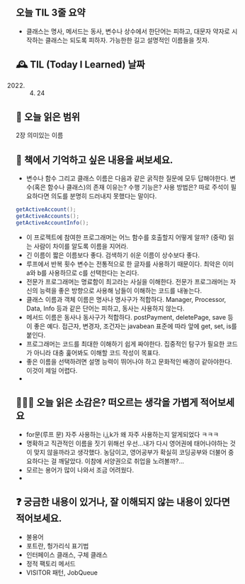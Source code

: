  ## 오늘 TIL 3줄 요약


- 클래스는 명사, 메서드는 동사, 변수나 상수에서 한단어는 피하고, 대문자 약자로 시작하는 클래스는 되도록 피하자. 가능한한 길고 설명적인 이름들을 짓자.

 ## 🕰️ TIL (Today I Learned) 날짜


2022. 04. 24


 ## 📖 오늘 읽은 범위


2장 의미있는 이름


 ## 📌 책에서 기억하고 싶은 내용을 써보세요.


- 변수나 함수 그리고 클래스 이름은 다음과 같은 굵직한 질문에 모두 답해야한다. 변수(혹은 함수나 클래스)의 존재 이유는? 수행 기능은? 사용 방법은? 따로 주석이 필요하다면 의도를 분명히 드러내지 못했다는 말이다.

```java
getActiveAccount();
getActiveAccounts();
getActiveAccountInfo();
```

- 이 프로젝트에 참여한 프로그래머는 어느 함수를 호출할지 어떻게 알까? (중략) 읽는 사람이 차이를 알도록 이름을 지어라.
- 긴 이름이 짧은 이름보다 좋다. 검색하기 쉬운 이름이 상수보다 좋다.
- 루프에서 반복 횟수 변수는 전통적으로 한 글자를 사용하기 때문이다. 최악은 이미 a와 b를 사용하므로 c를 선택한다는 논리다.
- 전문가 프로그래머는 명료함이 최고라는 사실을 이해한다. 전문가 프로그래머는 자신의 능력을 좋은 방향으로 사용해 남들이 이해하는 코드를 내놓는다.
- 클래스 이름과 객체 이름은 명사나 명사구가 적합하다. Manager, Processor, Data, Info 등과 같은 단어는 피하고, 동사는 사용하지 않는다.
- 메서드 이름은 동사나 동사구가 적합하다. postPayment, deletePage, save 등이 좋은 예다. 접근자, 변경자, 조건자는 javabean 표준에 따라 앞에 get, set, is를 붙인다.
- 프로그래머는 코드를 최대한 이해하기 쉽게 짜야한다. 집중적인 탐구가 필요한 코드가 아니라 대충 훑어봐도 이해할 코드 작성이 목표다.
- 좋은 이름을 선택하려면 설명 능력이 뛰어나야 하고 문화적인 배경이 같아야한다. 이것이 제일 어렵다.
- 


 ## 👩🏻‍💻 오늘 읽은 소감은? 떠오르는 생각을 가볍게 적어보세요


- for문(루프 문) 자주 사용하는 i,j,k가 왜 자주 사용하는지 알게되었다 ㅋㅋㅋ
- 명확하고 직관적인 이름을 짓기 위해선 우선...내가 다시 영어권에 태어나야하는 것이 맞지 않을까라고 생각했다. 농담이고, 영어공부가 확실히 코딩공부와 더불어 중요하다는 걸 깨달았다. 이참에 서양권으로 취업을 노려볼까?...
- 모르는 용어가 많이 나와서 조금 어려웠다.
- 


 ## ❓ 궁금한 내용이 있거나, 잘 이해되지 않는 내용이 있다면 적어보세요.


- 불용어
- 포트란, 헝가리식 표기법
- 인터페이스 클래스, 구체 클래스
- 정적 팩토리 메서드
- VISITOR 패턴, JobQueue